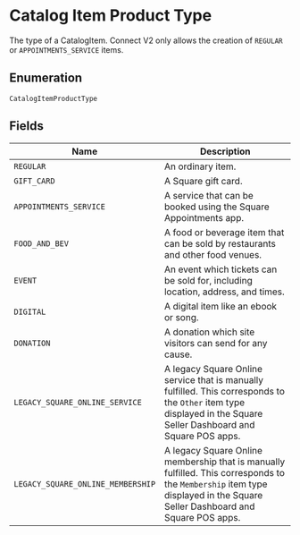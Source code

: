 <!-- Optimized: 2025-10-06 -->
<!-- RPM: 1.6.2.1.1.6.2.1_catalog-item-product-type_20251006 -->
<!-- Session: E2E RPM DNA Application -->
<!-- AOM: RND (Reggie & Dro) -->
<!-- COI: TECHNOLOGY -->
<!-- RPM: HIGH -->
<!-- ACTION: BUILD -->

# Catalog Item Product Type

The type of a CatalogItem. Connect V2 only allows the creation of `REGULAR` or `APPOINTMENTS_SERVICE` items.

## Enumeration

`CatalogItemProductType`

## Fields

| Name | Description |
|  --- | --- |
| `REGULAR` | An ordinary item. |
| `GIFT_CARD` | A Square gift card. |
| `APPOINTMENTS_SERVICE` | A service that can be booked using the Square Appointments app. |
| `FOOD_AND_BEV` | A food or beverage item that can be sold by restaurants and other food venues. |
| `EVENT` | An event which tickets can be sold for, including location, address, and times. |
| `DIGITAL` | A digital item like an ebook or song. |
| `DONATION` | A donation which site visitors can send for any cause. |
| `LEGACY_SQUARE_ONLINE_SERVICE` | A legacy Square Online service that is manually fulfilled. This corresponds to the `Other` item type displayed in the Square Seller Dashboard and Square POS apps. |
| `LEGACY_SQUARE_ONLINE_MEMBERSHIP` | A legacy Square Online membership that is manually fulfilled. This corresponds to the `Membership` item type displayed in the Square Seller Dashboard and Square POS apps. |
